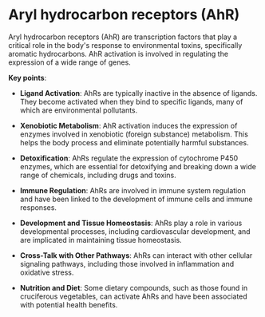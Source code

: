 [//]: # (source: ?)
[//]: # (abbr: AhR)
[//]: # (tags: toxins receptors)

# Aryl hydrocarbon receptors (AhR)

Aryl hydrocarbon receptors (AhR) are transcription factors that play a critical role in the body's response to environmental toxins, specifically aromatic hydrocarbons. AhR activation is involved in regulating the expression of a wide range of genes.

**Key points**:

* **Ligand Activation**: AhRs are typically inactive in the absence of ligands. They become activated when they bind to specific ligands, many of which are environmental pollutants.

* **Xenobiotic Metabolism**: AhR activation induces the expression of enzymes involved in xenobiotic (foreign substance) metabolism. This helps the body process and eliminate potentially harmful substances.

* **Detoxification**: AhRs regulate the expression of cytochrome P450 enzymes, which are essential for detoxifying and breaking down a wide range of chemicals, including drugs and toxins.

* **Immune Regulation**: AhRs are involved in immune system regulation and have been linked to the development of immune cells and immune responses.

* **Development and Tissue Homeostasis**: AhRs play a role in various developmental processes, including cardiovascular development, and are implicated in maintaining tissue homeostasis.

* **Cross-Talk with Other Pathways**: AhRs can interact with other cellular signaling pathways, including those involved in inflammation and oxidative stress.

* **Nutrition and Diet**: Some dietary compounds, such as those found in cruciferous vegetables, can activate AhRs and have been associated with potential health benefits.
